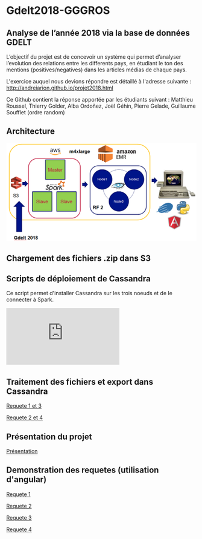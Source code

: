 # Gdelt2018-GGGROS
## Analyse de l’année 2018 via la base de données GDELT

L’objectif du projet est de concevoir un système qui permet d’analyser l’evolution des relations entre les differents pays, en étudiant le ton des mentions (positives/negatives) dans les articles médias de chaque pays.

L'exercice auquel nous devions répondre est détaillé à l'adresse suivante :
http://andreiarion.github.io/projet2018.html

Ce Github contient la réponse apportée par les étudiants suivant :
Matthieu Roussel, Thierry Golder, Alba Ordoñez, Joël Géhin, Pierre Gelade, Guillaume Soufflet (ordre random)

## Architecture

![architecture](https://github.com/MSBigData2019/Gdelt2018-GGGROS/blob/master/Architecture.PNG)

## Chargement des fichiers .zip dans S3



## Scripts de déploiement de Cassandra
Ce script permet d'installer Cassandra sur les trois noeuds et de le connecter à Spark.

![Script de deploiement de Cassandra](https://github.com/MSBigData2019/Gdelt2018-GGGROS/blob/master/deployCassandra/install_cassandra.sh)

## Traitement des fichiers et export dans Cassandra

[Requete 1 et 3](https://github.com/MSBigData2019/Gdelt2018-GGGROS/blob/master/Gdelt-ETLChargCassandraReq1et3.json)

[Requete 2 et 4](https://github.com/MSBigData2019/Gdelt2018-GGGROS/blob/master/Gdelt-ETLChargCassandraRequete2et4.json)

## Présentation du projet
[Présentation](https://github.com/MSBigData2019/Gdelt2018-GGGROS/blob/master/Projet_NoSQL_presentation_vFINAL.pptx)

## Demonstration des requetes (utilisation d'angular)

[Requete 1](https://github.com/MSBigData2019/Gdelt2018-GGGROS/blob/master/Gdelt_Requete1.json)

[Requete 2](https://github.com/MSBigData2019/Gdelt2018-GGGROS/blob/master/Gdelt%20-%20Requ%C3%AAte2.json)

[Requete 3](https://github.com/MSBigData2019/Gdelt2018-GGGROS/blob/master/Gdelt_Requete3.json)

[Requete 4](https://github.com/MSBigData2019/Gdelt2018-GGGROS/blob/master/Gdelt%20-%20Requ%C3%AAte4%20.json)



